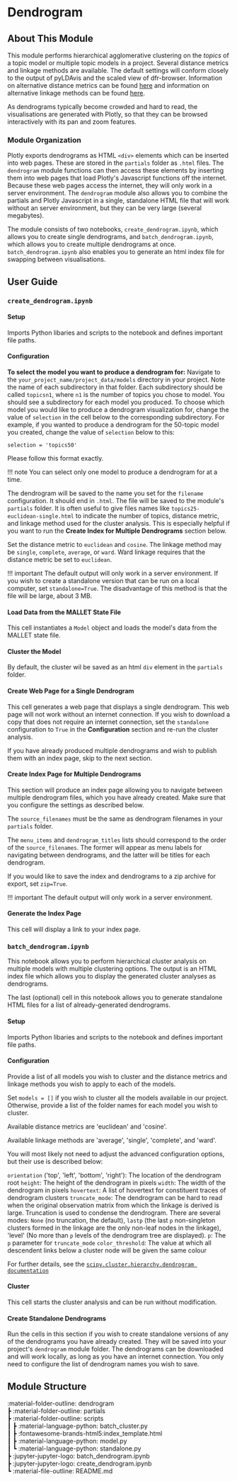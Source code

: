 # Dendrogram

## About This Module

This module performs hierarchical agglomerative clustering on the _topics_ of a topic model or multiple topic models in a project. Several distance metrics and linkage methods are available. The default settings will conform closely to the output of pyLDAvis and the scaled view of dfr-browser. Information on alternative distance metrics can be found <a href="https://docs.scipy.org/doc/scipy/reference/generated/scipy.spatial.distance.pdist.html#scipy.spatial.distance.pdist" target="_blank">here</a> and information on alternative linkage methods can be found <a href="https://docs.scipy.org/doc/scipy/reference/generated/scipy.cluster.hierarchy.linkage.html" target="_blank">here</a>.

As dendrograms typically become crowded and hard to read, the visualisations are generated with Plotly, so that they can be browsed interactively with its pan and zoom features.

### Module Organization

Plotly exports dendrograms as HTML `<div>` elements which can be inserted into web pages. These are stored in the `partials` folder as `.html` files. The `dendrogram` module functions can then access these elements by inserting them into web pages that load Plotly's Javascript functions off the internet. Because these web pages access the internet, they will only work in a server environment. The `dendrogram` module also allows you to combine the partials and Plotly Javascript in a single, standalone HTML file that will work without an server environment, but they can be very large (several megabytes).

The module consists of two notebooks, `create_dendrogram.ipynb`, which allows you to create single dendrograms, and `batch_dendrogram.ipynb`, which allows you to create multiple dendrograms at once. `batch_dendrogram.ipynb` also enables you to generate an html index file for swapping between visualisations.

## User Guide

### `create_dendrogram.ipynb`

#### Setup

Imports Python libaries and scripts to the notebook and defines important file paths.

#### Configuration

**To select the model you want to produce a dendrogram for:** Navigate to the `your_project_name/project_data/models` directory in your project. Note the name of each subdirectory in that folder. Each subdirectory should be called `topicsn1`, where `n1` is the number of topics you chose to model. You should see a subdirectory for each model you produced. To choose which model you would like to produce a dendrogram visualization for, change the value of `selection` in the cell below to the corresponding subdirectory. For example, if you wanted to produce a dendrogram for the 50-topic model you created, change the value of `selection` below to this:

`selection = 'topics50'`

Please follow this format exactly.

!!! note
    You can select only one model to produce a dendrogram for at a time.

The dendrogram will be saved to the name you set for the `filename` configuration. It should end in `.html`. The file will be saved to the module's `partials` folder. It is often useful to give files names like `topics25-euclidean-single.html` to indicate the number of topics, distance metric, and linkage method used for the cluster analysis. This is especially helpful if you want to run the **Create Index for Multiple Dendrograms** section below.

Set the distance metric to `euclidean` and `cosine`. The linkage method may be `single`, `complete`, `average`, or `ward`. Ward linkage requires that the distance metric be set to `euclidean`.

!!! important
    The default output will only work in a server environment. If you wish to create a standalone version that can be run on a local computer, set `standalone=True`. The disadvantage of this method is that the file will be large, about 3 MB.

#### Load Data from the MALLET State File

This cell instantiates a `Model` object and loads the model's data from the MALLET state file.

#### Cluster the Model

By default, the cluster wil be saved as an html `div` element in the `partials` folder.

#### Create Web Page for a Single Dendrogram

This cell generates a web page that displays a single dendrogram. This web page will not work without an internet connection. If you wish to download a copy that does not require an internet connection, set the `standalone` configuration to `True` in the **Configuration** section and re-run the cluster analysis.

If you have already produced multiple dendrograms and wish to publish them with an index page, skip to the next section.

#### Create Index Page for Multiple Dendrograms

This section will produce an index page allowing you to navigate between multiple dendrogram files, which you have already created. Make sure that you configure the settings as described below.

The `source_filenames` must be the same as dendrogram filenames in your `partials` folder.

The `menu_items` and `dendrogram_titles` lists should correspond to the order of the `source_filenames`. The former will appear as menu labels for navigating between dendrograms, and the latter will be titles for each dendrogram.

If you would like to save the index and dendrograms to a zip archive for export, set `zip=True`.

!!! important
    The default output will only work in a server environment.

#### Generate the Index Page

This cell will display a link to your index page.

### `batch_dendrogram.ipynb`

This notebook allows you to perform hierarchical cluster analysis on multiple models with multiple clustering options. The output is an HTML index file which allows you to display the generated cluster analyses as dendrograms.

The last (optional) cell in this notebook allows you to generate standalone HTML files for a list of already-generated dendrograms.

#### Setup

Imports Python libaries and scripts to the notebook and defines important file paths.

#### Configuration

Provide a list of all models you wish to cluster and the distance metrics and linkage methods you wish to apply to each of the models.

Set `models = []` if you wish to cluster all the models available in our project. Otherwise, provide a list of the folder names for each model you wish to cluster.

Available distance metrics are 'euclidean' and 'cosine'.

Available linkage methods are 'average', 'single', 'complete', and 'ward'.

You will most likely not need to adjust the advanced configuration options, but their use is described below:

`orientation` ('top', 'left', 'bottom', 'right'): The location of the dendrogram root
`height`: The height of the dendrogram in pixels
`width`: The width of the dendrogram in pixels
`hovertext`: A list of hovertext for constituent traces of dendrogram clusters
`truncate_mode`:  The dendrogram can be hard to read when the original observation matrix from which the linkage is derived is large. Truncation is used to condense the dendrogram. There are several modes: `None` (no truncation, the default), `lastp` (the last `p` non-singleton clusters formed in the linkage are the only non-leaf nodes in the linkage), 'level' (No more than `p` levels of the dendrogram tree are displayed).
`p`: The `p` parameter for `truncate_mode`
`color_threshold`: The value at which all descendent links below a cluster node will be given the same colour

For further details, see the <a href="https://docs.scipy.org/doc/scipy/reference/generated/scipy.cluster.hierarchy.dendrogram.html" target="_blank">`scipy.cluster.hierarchy.dendrogram documentation`</a>

#### Cluster

This cell starts the cluster analysis and can be run without modification.

#### Create Standalone Dendrograms

Run the cells in this section if you wish to create standalone versions of any of the dendrograms you have already created. They will be saved into your project's `dendrogram` module folder. The dendrograms can be downloaded and will work locally, as long as you have an internet connection. You only need to configure the list of dendrogram names you wish to save.

## Module Structure

:material-folder-outline: dendrogram<br>
 ┣ :material-folder-outline: partials<br>
 ┣ :material-folder-outline: scripts<br>
 ┃ ┣ :material-language-python: batch_cluster.py<br>
 ┃ ┣ :fontawesome-brands-html5:index_template.html<br>
 ┃ ┣ :material-language-python: model.py<br>
 ┃ ┗ :material-language-python: standalone.py<br>
 ┣ :jupyter-jupyter-logo: batch_dendrogram.ipynb<br>
 ┣ :jupyter-jupyter-logo: create_dendrogram.ipynb<br>
 ┗ :material-file-outline: README.md
